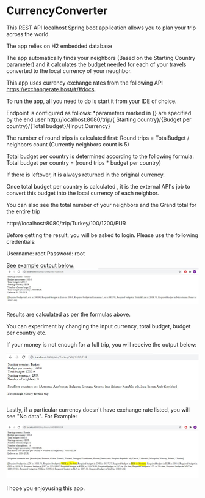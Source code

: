 # CurrencyConverter

This REST API localhost Spring boot application allows you to plan your trip across the world.

The app relies on H2 embedded database

The app automatically finds your neighbors (Based on the Starting Country parameter) and it calculates the budget needed for each of your travels converted to the local currency of your neughbor.

This app uses currency exchange rates from the following API https://exchangerate.host/#/#docs.

To run the app, all you need to do is start it from your IDE of choice.

Endpoint is configured as follows:
*parameters marked in {} are specified by the end user
http://localhost:8080/trip/{ Starting country}/{Budget per country}/{Total budget}/{Input Currency}

The number of round trips is calculated first: Round trips = TotalBudget / neighbors count (Currently neighbors count is 5)

Total budget per country is determined according to the following formula: Total budget per country = (round trips * budget per country)

If there is leftover, it is always returned in the original currency.

Once total budget per country is calculated , it is the external API's job to convert this budget into the local currency of each neighbor.

You can also see the total number of your neighbors and the Grand total for the entire trip

http://localhost:8080/trip/Turkey/100/1200/EUR

Before getting the result, you will be asked to login. Please use the following credentials:

Username: root
Password: root

See example output below: 
![alt text](https://github.com/MihaelMihov/CurrencyConverter/blob/master/src/main/Capture.JPG)

Results are calculated as per the formulas above. 

You can experiment by changing the input currency, total budget, budget per country etc.

If your money is not enough for a full trip, you will receive the output below:

![alt text](https://github.com/MihaelMihov/CurrencyConverter/blob/master/src/main/Capture2.JPG)

Lastly, if a particular currency doesn't have exchange rate listed, you will see "No data". For Example:

![alt text](https://github.com/MihaelMihov/CurrencyConverter/blob/master/src/main/Capture3.JPG)

I hope you enjoyusing this app.
